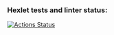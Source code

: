 ### Hexlet tests and linter status:
[![Actions Status](https://github.com/ARTALEAL/layout-designer-project-58/workflows/hexlet-check/badge.svg)](https://github.com/ARTALEAL/layout-designer-project-58/actions)